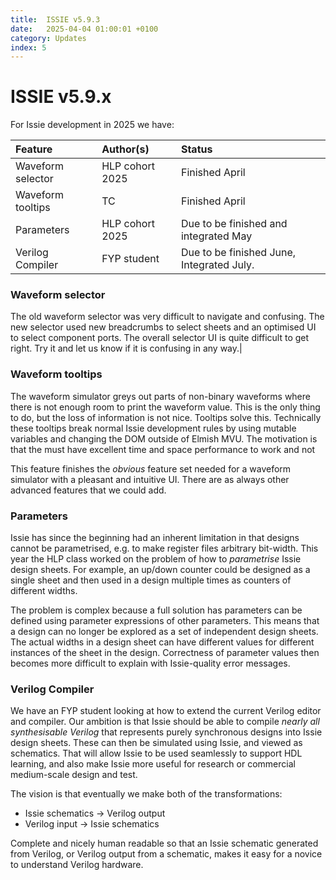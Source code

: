 ```yaml
---
title:  ISSIE v5.9.3
date:   2025-04-04 01:00:01 +0100
category: Updates
index: 5
---
```

# ISSIE v5.9.x

For Issie development in 2025 we have:

|Feature|Author(s) |Status|
|:---------|:-----------|:---------|
| Waveform selector | HLP cohort 2025 | Finished April | 
| Waveform tooltips| TC | Finished April | 
| Parameters | HLP cohort 2025 | Due to be finished and integrated May |
| Verilog Compiler | FYP student | Due to be finished June, Integrated July. |

### Waveform selector

The old waveform selector was very difficult to navigate and confusing. The new selector used new breadcrumbs to select sheets and an optimised UI to select component ports. The overall selector UI is quite difficult to get right. Try it and let us know if it is confusing in any way.|


### Waveform tooltips

The waveform simulator greys out parts of non-binary waveforms where there is not enough room to print the waveform value. This is the only thing to do, but the loss of information is not nice. Tooltips solve this. Technically these tooltips break normal Issie development rules by using mutable variables and changing the DOM outside of Elmish MVU. The motivation is that the must have excellent time and space performance to work and not 

This feature finishes the *obvious* feature set needed for a waveform simulator with a pleasant and intuitive UI. There are as always other advanced features that we could add.

### Parameters

Issie has since the beginning had an inherent limitation in that designs cannot be parametrised, e.g. to make register files arbitrary bit-width. This year the HLP class worked on the problem of how to *parametrise* Issie design sheets. For example, an up/down counter could be designed as a single sheet and then used in a design multiple times as counters of different widths.

The problem is complex because a full solution has parameters can be defined using parameter expressions of other parameters. This means that a design can no longer be explored as a set of independent design sheets. The actual widths in a design sheet can have different values for different instances of the sheet in the design. Correctness of parameter values then becomes more difficult to explain with Issie-quality error messages.

### Verilog Compiler

We have an FYP student looking at how to extend the current Verilog editor and compiler. Our ambition is that Issie should be able to compile *nearly all synthesisable Verilog* that represents purely synchronous designs into Issie design sheets. These can then be simulated using Issie, and viewed as schematics. That will allow Issie to be used seamlessly to support HDL learning, and also make Issie more useful for research or commercial medium-scale design and test.

The vision is that eventually we make both of the transformations:

* Issie schematics -> Verilog output
* Verilog input -> Issie schematics

Complete and nicely human readable so that an Issie schematic generated from Verilog, or Verilog output from a schematic,  makes it easy for a novice to understand Verilog hardware.



